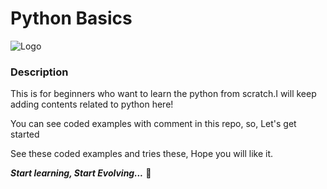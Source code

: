 # Python Basics

![Logo](https://media.giphy.com/media/KAq5w47R9rmTuvWOWa/giphy.gif)

<H3>Description</H3>


This is for beginners who want to learn the python from scratch.I will keep adding contents related to python here!

You can see coded examples with comment in this repo, so, Let's get started 

See these coded examples and tries these, Hope you will like it.

***Start learning, Start Evolving...*** 🤗
